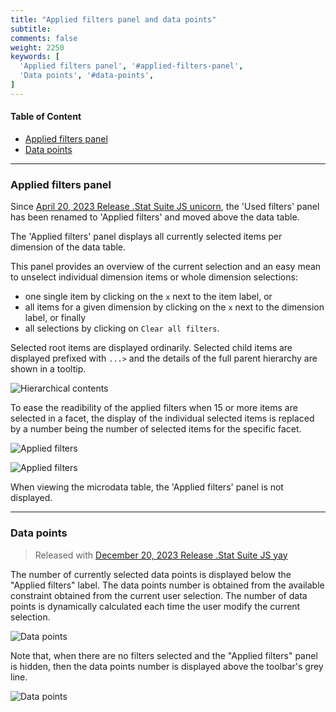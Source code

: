 ```yaml
---
title: "Applied filters panel and data points"
subtitle: 
comments: false
weight: 2250
keywords: [
  'Applied filters panel', '#applied-filters-panel',
  'Data points', '#data-points',
]
---
```


#### Table of Content
- [Applied filters panel](#applied-filters-panel)
- [Data points](#data-points)

---

### Applied filters panel
Since [April 20, 2023 Release .Stat Suite JS unicorn](https://sis-cc.gitlab.io/dotstatsuite-documentation/changelog/#april-20-2023), the 'Used filters' panel has been renamed to 'Applied filters' and moved above the data table.   
   
The 'Applied filters' panel displays all currently selected items per dimension of the data table. 

This panel provides an overview of the current selection and an easy mean to unselect individual dimension items or whole dimension selections:
* one single item by clicking on the `x` next to the item label, or
* all items for a given dimension by clicking on the `x` next to the dimension label, or finally 
* all selections by clicking on `Clear all filters`.  

Selected root items are displayed ordinarily. Selected child items are displayed prefixed with `...>` and the details of the full parent hierarchy are shown in a tooltip.

![Hierarchical contents](/dotstatsuite-documentation/images/de-viewingdata-filters-hierarchicalcontent-used-filters-1.png)    

To ease the readibility of the applied filters when 15 or more items are selected in a facet, the display of the individual selected items is replaced by a number being the number of selected items for the specific facet.

![Applied filters](/dotstatsuite-documentation/images/de-filters5.png)  

![Applied filters](/dotstatsuite-documentation/images/de-viewingdata-filters-usedfilters-selecteditemsmorethan15-1.png)

When viewing the microdata table, the 'Applied filters' panel is not displayed.

---

### Data points
> Released with [December 20, 2023 Release .Stat Suite JS yay](/dotstatsuite-documentation/changelog/#december-20-2023)

The number of currently selected data points is displayed below the "Applied filters" label. The data points number is obtained from the available constraint obtained from the current user selection. The number of data points is dynamically calculated each time the user modify the current selection.

![Data points](/dotstatsuite-documentation/images/de-data-points1.png)  

Note that, when there are no filters selected and the "Applied filters" panel is hidden, then the data points number is displayed above the toolbar's grey line.

![Data points](/dotstatsuite-documentation/images/de-data-points2.png)  
